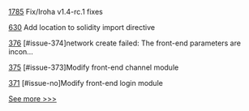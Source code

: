 
[1785](https://github.com/hyperledger/iroha/pull/1785) Fix/Iroha v1.4-rc.1 fixes

[630](https://github.com/hyperledger-labs/solang/pull/630) Add location to solidity import directive

[376](https://github.com/hyperledger/cello/pull/376) [#issue-374]network create failed: The front-end parameters are incon…

[375](https://github.com/hyperledger/cello/pull/375) [#issue-373]Modify front-end channel module

[371](https://github.com/hyperledger/cello/pull/371) [#issue-no]Modify front-end login module


[See more >>>](https://start-here.hyperledger.org/pull-requests)
